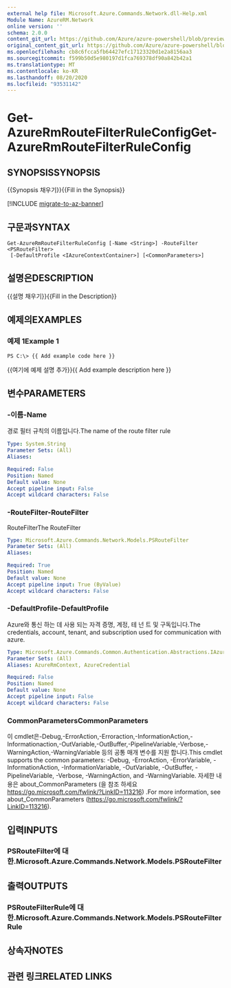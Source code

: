 ```yaml
---
external help file: Microsoft.Azure.Commands.Network.dll-Help.xml
Module Name: AzureRM.Network
online version: ''
schema: 2.0.0
content_git_url: https://github.com/Azure/azure-powershell/blob/preview/src/ResourceManager/Network/Commands.Network/help/Get-AzureRmRouteFilterRuleConfig.md
original_content_git_url: https://github.com/Azure/azure-powershell/blob/preview/src/ResourceManager/Network/Commands.Network/help/Get-AzureRmRouteFilterRuleConfig.md
ms.openlocfilehash: cb8c6fcca5fb64427efc17123320d1e2a8156aa3
ms.sourcegitcommit: f599b50d5e980197d1fca769378df90a842b42a1
ms.translationtype: MT
ms.contentlocale: ko-KR
ms.lasthandoff: 08/20/2020
ms.locfileid: "93531142"
---
```

# <span data-ttu-id="9ee0f-101">Get-AzureRmRouteFilterRuleConfig</span><span class="sxs-lookup"><span data-stu-id="9ee0f-101">Get-AzureRmRouteFilterRuleConfig</span></span>

## <span data-ttu-id="9ee0f-102">SYNOPSIS</span><span class="sxs-lookup"><span data-stu-id="9ee0f-102">SYNOPSIS</span></span>
<span data-ttu-id="9ee0f-103">{{Synopsis 채우기}}</span><span class="sxs-lookup"><span data-stu-id="9ee0f-103">{{Fill in the Synopsis}}</span></span>

[!INCLUDE [migrate-to-az-banner](../../includes/migrate-to-az-banner.md)]

## <span data-ttu-id="9ee0f-104">구문과</span><span class="sxs-lookup"><span data-stu-id="9ee0f-104">SYNTAX</span></span>

```
Get-AzureRmRouteFilterRuleConfig [-Name <String>] -RouteFilter <PSRouteFilter>
 [-DefaultProfile <IAzureContextContainer>] [<CommonParameters>]
```

## <span data-ttu-id="9ee0f-105">설명은</span><span class="sxs-lookup"><span data-stu-id="9ee0f-105">DESCRIPTION</span></span>
<span data-ttu-id="9ee0f-106">{{설명 채우기}}</span><span class="sxs-lookup"><span data-stu-id="9ee0f-106">{{Fill in the Description}}</span></span>

## <span data-ttu-id="9ee0f-107">예제의</span><span class="sxs-lookup"><span data-stu-id="9ee0f-107">EXAMPLES</span></span>

### <span data-ttu-id="9ee0f-108">예제 1</span><span class="sxs-lookup"><span data-stu-id="9ee0f-108">Example 1</span></span>
```
PS C:\> {{ Add example code here }}
```

<span data-ttu-id="9ee0f-109">{{여기에 예제 설명 추가}}</span><span class="sxs-lookup"><span data-stu-id="9ee0f-109">{{ Add example description here }}</span></span>

## <span data-ttu-id="9ee0f-110">변수</span><span class="sxs-lookup"><span data-stu-id="9ee0f-110">PARAMETERS</span></span>

### <span data-ttu-id="9ee0f-111">-이름</span><span class="sxs-lookup"><span data-stu-id="9ee0f-111">-Name</span></span>
<span data-ttu-id="9ee0f-112">경로 필터 규칙의 이름입니다.</span><span class="sxs-lookup"><span data-stu-id="9ee0f-112">The name of the route filter rule</span></span>

```yaml
Type: System.String
Parameter Sets: (All)
Aliases: 

Required: False
Position: Named
Default value: None
Accept pipeline input: False
Accept wildcard characters: False
```

### <span data-ttu-id="9ee0f-113">-RouteFilter</span><span class="sxs-lookup"><span data-stu-id="9ee0f-113">-RouteFilter</span></span>
<span data-ttu-id="9ee0f-114">RouteFilter</span><span class="sxs-lookup"><span data-stu-id="9ee0f-114">The RouteFilter</span></span>

```yaml
Type: Microsoft.Azure.Commands.Network.Models.PSRouteFilter
Parameter Sets: (All)
Aliases: 

Required: True
Position: Named
Default value: None
Accept pipeline input: True (ByValue)
Accept wildcard characters: False
```

### <span data-ttu-id="9ee0f-115">-DefaultProfile</span><span class="sxs-lookup"><span data-stu-id="9ee0f-115">-DefaultProfile</span></span>
<span data-ttu-id="9ee0f-116">Azure와 통신 하는 데 사용 되는 자격 증명, 계정, 테 넌 트 및 구독입니다.</span><span class="sxs-lookup"><span data-stu-id="9ee0f-116">The credentials, account, tenant, and subscription used for communication with azure.</span></span>

```yaml
Type: Microsoft.Azure.Commands.Common.Authentication.Abstractions.IAzureContextContainer
Parameter Sets: (All)
Aliases: AzureRmContext, AzureCredential

Required: False
Position: Named
Default value: None
Accept pipeline input: False
Accept wildcard characters: False
```

### <span data-ttu-id="9ee0f-117">CommonParameters</span><span class="sxs-lookup"><span data-stu-id="9ee0f-117">CommonParameters</span></span>
<span data-ttu-id="9ee0f-118">이 cmdlet은-Debug,-ErrorAction,-Erroraction,-InformationAction,-Informationaction,-OutVariable,-OutBuffer,-PipelineVariable,-Verbose,-WarningAction,-WarningVariable 등의 공통 매개 변수를 지원 합니다.</span><span class="sxs-lookup"><span data-stu-id="9ee0f-118">This cmdlet supports the common parameters: -Debug, -ErrorAction, -ErrorVariable, -InformationAction, -InformationVariable, -OutVariable, -OutBuffer, -PipelineVariable, -Verbose, -WarningAction, and -WarningVariable.</span></span> <span data-ttu-id="9ee0f-119">자세한 내용은 about_CommonParameters (을 참조 하세요 https://go.microsoft.com/fwlink/?LinkID=113216) .</span><span class="sxs-lookup"><span data-stu-id="9ee0f-119">For more information, see about_CommonParameters (https://go.microsoft.com/fwlink/?LinkID=113216).</span></span>

## <span data-ttu-id="9ee0f-120">입력</span><span class="sxs-lookup"><span data-stu-id="9ee0f-120">INPUTS</span></span>

### <span data-ttu-id="9ee0f-121">PSRouteFilter에 대 한.</span><span class="sxs-lookup"><span data-stu-id="9ee0f-121">Microsoft.Azure.Commands.Network.Models.PSRouteFilter</span></span>

## <span data-ttu-id="9ee0f-122">출력</span><span class="sxs-lookup"><span data-stu-id="9ee0f-122">OUTPUTS</span></span>

### <span data-ttu-id="9ee0f-123">PSRouteFilterRule에 대 한.</span><span class="sxs-lookup"><span data-stu-id="9ee0f-123">Microsoft.Azure.Commands.Network.Models.PSRouteFilterRule</span></span>

## <span data-ttu-id="9ee0f-124">상속자</span><span class="sxs-lookup"><span data-stu-id="9ee0f-124">NOTES</span></span>

## <span data-ttu-id="9ee0f-125">관련 링크</span><span class="sxs-lookup"><span data-stu-id="9ee0f-125">RELATED LINKS</span></span>

